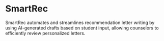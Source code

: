 # SmartRec

SmartRec automates and streamlines recommendation letter writing by using AI-generated drafts based on student input, allowing counselors to efficiently review personalized letters.
